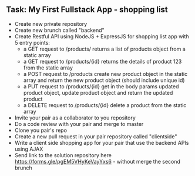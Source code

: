 ## Task: My First Fullstack App - shopping list
- Create new private repository
- Create new brunch called "backend"
- Create Restful API using NodeJS + ExpressJS for shopping list app with 5 entry points:
  - a GET request to /products/ returns a list of products object from a static array
  - a GET request to /products/{id} returns the details of product 123 from the static array
  - a POST request to /products create new product object in the static array and return the new product object (should include unique id)
  - a PUT request to /products/{id} get in the body params updated product object, update product object and return the updated product
  - a DELETE request to /products/{id} delete a product from the static array
- Invite your pair as a collaborator to you repository
- Do a code review with your pair and merge to master
- Clone you pair's repo
- Create a new pull request in your pair repository called "clientside"
- Write a client side shopping app for your pair that use the backend APIs using AJAX
- Send link to the solution repository here https://forms.gle/pgEM5VHyKeVayYxs6 - without merge the second brunch